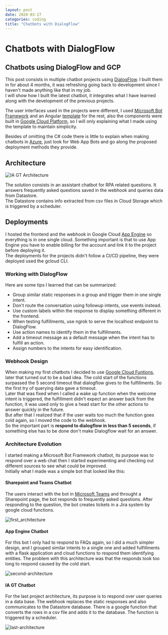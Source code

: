 ```yaml
---
layout: post
date: 2020-03-27
categories: coding
title: "Chatbots with DialogFlow"
---
```


# Chatbots with DialogFlow

## Chatbots using DialogFlow and GCP
This post consists in multiple chatbot projects using [DialogFlow][dialogflow-link]. I built them in for about 4 months, 
it was refreshing going back to development since I haven't made anything like that in my job.  
I will show how I built the latest chatbot, it integrates what I have learned along with the development of the previous projects.

The user interfaces used in the projects were different, I used [Microsoft Bot Framework][mbf-link] and an Angular 
[template][tiledesk-link] for the rest, also the components were built in [Google Cloud Platform][gcp-link], 
so I will only explaining what I made using the template to maintain simplicity.

Besides of omitting the C# code there is little to explain when making chatbots in [Azure][azure-link], just look for 
Web App Bots and go along the proposed deployment methods they provide.

## Architecture

![IA GT Architecture](https://user-images.githubusercontent.com/10179447/78912017-58899d80-7a44-11ea-8b6b-22e1019006a4.jpg)

The solution consists in an assistant chatbot for RPA related questions.
It answers frequently asked questions saved in the webhook and queries data from Datastore.  
The Datastore contains info extracted from csv files in Cloud Storage which is triggered by a scheduler.

## Deployments

I hosted the frontend and the webhook in Google Cloud [App Engine][appengine-link] so everything is in one single cloud. 
Something important is that to use App Engine you have to enable billing for the account and link it to the project before deploying it.  
The deployments for the projects didn't follow a CI/CD pipeline, they were deployed used the gcloud CLI.

### Working with DialogFlow

Here are some tips I learned that can be summarized:
- Group similar static responses in a group and trigger them in one single intent.
- Don't route the conversation using followup intents, use events instead.
- Use custom labels within the response to display something different in the frontend.
- When testing fulfillments, use ngrok to serve the localhost endpoint to DialogFlow.
- Use action names to identify them in the fulfillments.
- Add a timeout message as a default message when the intent has to fulfill an action.
- Assign numbers to the intents for easy identification.

### Webhook Design

When making my first chatbots I decided to use [Google Cloud Funtions][functions-link], later that turned out to be a 
bad idea. The cold start of the functions surpassed the 5 second timeout that dialogflow gives to the fulfillments. 
So the first try of querying data gave a timeout.  
Later that was fixed when I called a wake up function when the welcome intent is triggered, the fulfillment didn't expect an 
answer back from the function, it was used only to give a head start for the other actions to answer quickly in the future.  
But after that I realized that if the user waits too much the function goes cold again, so I moved the code to the webhook.  
So the important part is __respond to dialogflow in less than 5 seconds__, if something else has to be done don't make 
Dialogflow wait for an answer.

### Architecture Evolution

I started making a Microsoft Bot Framework chatbot, its purpose was to respond over a web chat 
then I started experimenting and checking out different sources to see what could be improved.  
Initially what I made was a simple bot that looked like this:

#### Sharepoint and Teams Chatbot

The users interact with the bot in [Microsoft Teams][teams-link] and throught a Sharepoint page, the bot responds to 
frequently asked questions. After responding to the question, the bot creates tickets in a Jira system by google cloud functions. 

![first_architecture](https://user-images.githubusercontent.com/10179447/78833326-ea909800-79a9-11ea-8567-707e14e8f1f8.jpg)

#### App Engine Chatbot

For this bot I only had to respond to FAQs again, so I did a much simpler design, and I grouped similar intents to a 
single one and added fulfillments with a flask application and cloud functions to respond them identifying entities. 
The problem with this architecture was that the responds took too long to respond caused by the cold start.

![second-architecture](https://user-images.githubusercontent.com/10179447/78836397-372aa200-79af-11ea-8341-e58f6944da88.jpg)

#### IA GT Chatbot

For the last project architecture, its purpose is to respond over user queries in a data base. The webhook replaces the
static responses and also communicates to the Datastore database. There is a google function that converts the rows in
a csv file and adds it to the database. The function is triggered by a scheduler.  

![last-architecture](https://user-images.githubusercontent.com/10179447/78912017-58899d80-7a44-11ea-8b6b-22e1019006a4.jpg)


[dialogflow-link]:  https://dialogflow.cloud.google.com/   
[teams-link]: https://products.office.com/en-us/microsoft-teams/group-chat-software  
[mbf-link]: https://dev.botframework.com/  
[tiledesk-link]: https://github.com/Tiledesk/dialogflowproxy  
[azure-link]: https://azure.microsoft.com/es-es/  
[gcp-link]: https://cloud.google.com/  
[appengine-link]: https://cloud.google.com/appengine  
[functions-link]: https://cloud.google.com/functions  
